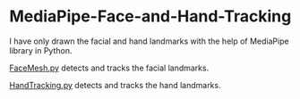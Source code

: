 # MediaPipe-Face-and-Hand-Tracking
I have only drawn the facial and hand landmarks with the help of MediaPipe library in Python.

[FaceMesh.py](https://github.com/NiladriMallik/MediaPipe-Face-and-Hand-Tracking/blob/main/FaceMesh.py) detects and tracks the facial landmarks.

[HandTracking.py](https://github.com/NiladriMallik/MediaPipe-Face-and-Hand-Tracking/blob/main/HandTracking.py) detects and tracks the hand landmarks.
